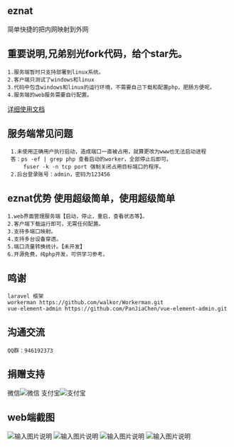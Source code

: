 ## eznat
简单快捷的把内网映射到外网
## 重要说明,兄弟别光fork代码，给个star先。
    1.服务端暂时只支持部署到linux系统。
    2.客户端只测试了windows和linux
    3.代码中包含windows和linux的运行环境，不需要自己下载和配置php，肥肠方便呢。
    4.服务端的web服务需要自行配置。
[详细使用文档](https://gitee.com/FYDEV/eznat/wikis/pages)
 ## 服务端常见问题
     1.未使用正确用户执行启动，造成端口一直被占用，就算更改为www也无法启动进程
     答：ps -ef | grep php 查看启动的worker，全部停止后即可。
         fuser -k -n tcp port 强制关闭占用目标端口的程序。
     2.后台登录账号：admin，密码为123456
## eznat优势 使用超级简单，使用超级简单
    1.web界面管理服务端【启动，停止，重启，查看状态等】。
    2.客户端下载运行即可，无需任何配置。
    3.支持多端口映射。
    4.支持多台设备穿透。
    5.端口流量转换统计。【未开发】
    6.开源免费，纯php开发，可供学习参考。
## 鸣谢
    laravel 框架
    workerman https://github.com/walkor/Workerman.git
    vue-element-admin https://github.com/PanJiaChen/vue-element-admin.git
## 沟通交流
    QQ群：946192373
## 捐赠支持
微信![微信](https://images.gitee.com/uploads/images/2019/1129/175939_8545619a_1026697.png "微信.png")
支付宝![支付宝](https://images.gitee.com/uploads/images/2019/1129/180417_10104e83_1026697.png "支付宝.png")
## web端截图
![输入图片说明](https://images.gitee.com/uploads/images/2019/1129/180852_88752dc8_1026697.png "登录界面.png")
![输入图片说明](https://images.gitee.com/uploads/images/2019/1129/180907_ce6226d5_1026697.png "设备管理界面.png")
![输入图片说明](https://images.gitee.com/uploads/images/2019/1129/180923_bf4588d5_1026697.png "用户管理界面.png")
![输入图片说明](https://images.gitee.com/uploads/images/2019/1129/180943_42f0c869_1026697.png "管理端界面.png")